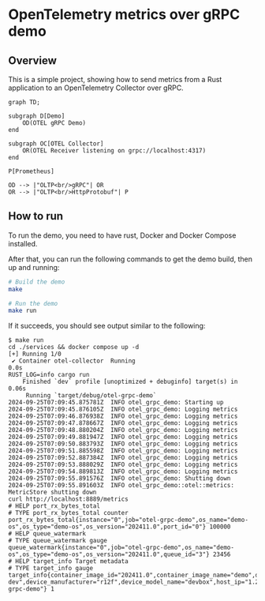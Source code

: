 # OpenTelemetry metrics over gRPC demo

## Overview

This is a simple project, showing how to send metrics from a Rust application to an OpenTelemetry Collector over gRPC.

```mermaid
graph TD;

subgraph D[Demo]
    OD(OTEL gRPC Demo)
end

subgraph OC[OTEL Collector]
    OR(OTEL Receiver listening on grpc://localhost:4317)
end

P[Prometheus]

OD --> |"OLTP<br/>gRPC"| OR
OR --> |"OLTP<br/>HttpProtobuf"| P
```

## How to run

To run the demo, you need to have rust, Docker and Docker Compose installed.

After that, you can run the following commands to get the demo build, then up and running:

```bash
# Build the demo
make

# Run the demo
make run
```

If it succeeds, you should see output similar to the following:

```text
$ make run
cd ./services && docker compose up -d
[+] Running 1/0
 ✔ Container otel-collector  Running                                                                                                                                            0.0s 
RUST_LOG=info cargo run
    Finished `dev` profile [unoptimized + debuginfo] target(s) in 0.06s
     Running `target/debug/otel-grpc-demo`
2024-09-25T07:09:45.875781Z  INFO otel_grpc_demo: Starting up
2024-09-25T07:09:45.876105Z  INFO otel_grpc_demo: Logging metrics
2024-09-25T07:09:46.876938Z  INFO otel_grpc_demo: Logging metrics
2024-09-25T07:09:47.878667Z  INFO otel_grpc_demo: Logging metrics
2024-09-25T07:09:48.880204Z  INFO otel_grpc_demo: Logging metrics
2024-09-25T07:09:49.881947Z  INFO otel_grpc_demo: Logging metrics
2024-09-25T07:09:50.883793Z  INFO otel_grpc_demo: Logging metrics
2024-09-25T07:09:51.885598Z  INFO otel_grpc_demo: Logging metrics
2024-09-25T07:09:52.887384Z  INFO otel_grpc_demo: Logging metrics
2024-09-25T07:09:53.888029Z  INFO otel_grpc_demo: Logging metrics
2024-09-25T07:09:54.889813Z  INFO otel_grpc_demo: Logging metrics
2024-09-25T07:09:55.891576Z  INFO otel_grpc_demo: Shutting down
2024-09-25T07:09:55.891603Z  INFO otel_grpc_demo::otel::metrics: MetricStore shutting down
curl http://localhost:8889/metrics
# HELP port_rx_bytes_total 
# TYPE port_rx_bytes_total counter
port_rx_bytes_total{instance="0",job="otel-grpc-demo",os_name="demo-os",os_type="demo-os",os_version="202411.0",port_id="0"} 100000
# HELP queue_watermark 
# TYPE queue_watermark gauge
queue_watermark{instance="0",job="otel-grpc-demo",os_name="demo-os",os_type="demo-os",os_version="202411.0",queue_id="3"} 23456
# HELP target_info Target metadata
# TYPE target_info gauge
target_info{container_image_id="202411.0",container_image_name="demo",device_id="r12f-dev",device_manufacturer="r12f",device_model_name="devbox",host_ip="1.2.3.4",instance="0",job="otel-grpc-demo"} 1
```
